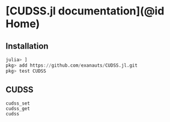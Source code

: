 # [CUDSS.jl documentation](@id Home)

## Installation

```julia
julia> ]
pkg> add https://github.com/exanauts/CUDSS.jl.git
pkg> test CUDSS
```

## CUDSS

```@docs
cudss_set
cudss_get
cudss
```
